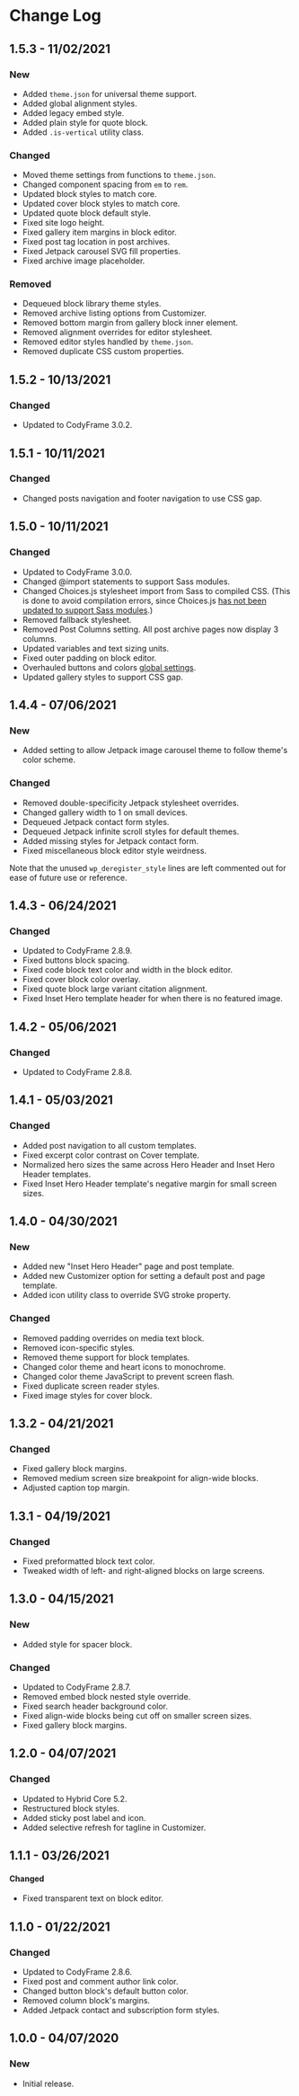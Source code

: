 # Change Log

## 1.5.3 - 11/02/2021

### New

- Added `theme.json` for universal theme support.
- Added global alignment styles.
- Added legacy embed style.
- Added plain style for quote block.
- Added `.is-vertical` utility class.

### Changed

- Moved theme settings from functions to `theme.json`.
- Changed component spacing from `em` to `rem`.
- Updated block styles to match core.
- Updated cover block styles to match core.
- Updated quote block default style.
- Fixed site logo height.
- Fixed gallery item margins in block editor.
- Fixed post tag location in post archives.
- Fixed Jetpack carousel SVG fill properties.
- Fixed archive image placeholder.

### Removed

- Dequeued block library theme styles.
- Removed archive listing options from Customizer.
- Removed bottom margin from gallery block inner element.
- Removed alignment overrides for editor stylesheet.
- Removed editor styles handled by `theme.json`.
- Removed duplicate CSS custom properties.

## 1.5.2 - 10/13/2021

### Changed

- Updated to CodyFrame 3.0.2.

## 1.5.1 - 10/11/2021

### Changed

- Changed posts navigation and footer navigation to use CSS gap.

## 1.5.0 - 10/11/2021

### Changed

- Updated to CodyFrame 3.0.0.
- Changed @import statements to support Sass modules.
- Changed Choices.js stylesheet import from Sass to compiled CSS. (This is done to avoid compilation errors, since Choices.js [has not been updated to support Sass modules](https://github.com/Choices-js/Choices/issues/964).)
- Removed fallback stylesheet.
- Removed Post Columns setting. All post archive pages now display 3 columns.
- Updated variables and text sizing units.
- Fixed outer padding on block editor.
- Overhauled buttons and colors [global settings](https://codyhouse.co/ds/globals).
- Updated gallery styles to support CSS gap.

## 1.4.4 - 07/06/2021

### New

- Added setting to allow Jetpack image carousel theme to follow theme's color scheme.

### Changed

- Removed double-specificity Jetpack stylesheet overrides.
- Changed gallery width to 1 on small devices.
- Dequeued Jetpack contact form styles.
- Dequeued Jetpack infinite scroll styles for default themes.
- Added missing styles for Jetpack contact form.
- Fixed miscellaneous block editor style weirdness.

Note that the unused `wp_deregister_style` lines are left commented out for ease of future use or reference.

## 1.4.3 - 06/24/2021

### Changed

- Updated to CodyFrame 2.8.9.
- Fixed buttons block spacing.
- Fixed code block text color and width in the block editor.
- Fixed cover block color overlay.
- Fixed quote block large variant citation alignment.
- Fixed Inset Hero template header for when there is no featured image.

## 1.4.2 - 05/06/2021

### Changed

- Updated to CodyFrame 2.8.8.

## 1.4.1 - 05/03/2021

### Changed

- Added post navigation to all custom templates.
- Fixed excerpt color contrast on Cover template.
- Normalized hero sizes the same across Hero Header and Inset Hero Header templates.
- Fixed Inset Hero Header template's negative margin for small screen sizes.

## 1.4.0 - 04/30/2021

### New

- Added new "Inset Hero Header" page and post template.
- Added new Customizer option for setting a default post and page template.
- Added icon utility class to override SVG stroke property.

### Changed

- Removed padding overrides on media text block.
- Removed icon-specific styles.
- Removed theme support for block templates.
- Changed color theme and heart icons to monochrome.
- Changed color theme JavaScript to prevent screen flash.
- Fixed duplicate screen reader styles.
- Fixed image styles for cover block.

## 1.3.2 - 04/21/2021

### Changed

- Fixed gallery block margins.
- Removed medium screen size breakpoint for align-wide blocks.
- Adjusted caption top margin.

## 1.3.1 - 04/19/2021

### Changed

- Fixed preformatted block text color.
- Tweaked width of left- and right-aligned blocks on large screens.

## 1.3.0 - 04/15/2021

### New

- Added style for spacer block.

### Changed

- Updated to CodyFrame 2.8.7.
- Removed embed block nested style override.
- Fixed search header background color.
- Fixed align-wide blocks being cut off on smaller screen sizes.
- Fixed gallery block margins.

## 1.2.0 - 04/07/2021

### Changed

- Updated to Hybrid Core 5.2.
- Restructured block styles.
- Added sticky post label and icon.
- Added selective refresh for tagline in Customizer.

## 1.1.1 - 03/26/2021

#### Changed

- Fixed transparent text on block editor.

## 1.1.0 - 01/22/2021

### Changed

- Updated to CodyFrame 2.8.6.
- Fixed post and comment author link color.
- Changed button block's default button color.
- Removed column block's margins.
- Added Jetpack contact and subscription form styles.

## 1.0.0 - 04/07/2020

### New

- Initial release.
